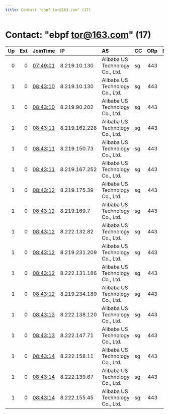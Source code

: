 ```yaml
---
title: Contact "ebpf tor@163.com" (17)
---
```


# Contact: "ebpf tor@163.com" (17)

|   Up |   Ext | JoinTime                                                                                              | IP            | AS                              | CC   |   ORp |   Dirp | OS    | Version   | Nickname    |   eFamMembers |
|-----:|------:|:------------------------------------------------------------------------------------------------------|:--------------|:--------------------------------|:-----|------:|-------:|:------|:----------|:------------|--------------:|
|    0 |     0 | [07:49:01](https://nusenu.github.io/OrNetStats/w/relay/3551100B6AB83F3944D61DEED1670BFDECD586FD.html) | 8.219.10.130  | Alibaba US Technology Co., Ltd. | sg   |   443 |      0 | Linux | 0.4.7.10  | ebpfRelay1  |             1 |
|    1 |     0 | [08:43:10](https://nusenu.github.io/OrNetStats/w/relay/05863ECAE392B6189571884763E8243D652DE122.html) | 8.219.10.130  | Alibaba US Technology Co., Ltd. | sg   |   443 |      0 | Linux | 0.4.7.10  | ebpfRelay1  |             1 |
|    1 |     0 | [08:43:10](https://nusenu.github.io/OrNetStats/w/relay/867F13C6D694E122E4A9CE72C8476FE6B46AC69C.html) | 8.219.90.202  | Alibaba US Technology Co., Ltd. | sg   |   443 |      0 | Linux | 0.4.7.10  | ebpfRelay2  |             1 |
|    1 |     0 | [08:43:11](https://nusenu.github.io/OrNetStats/w/relay/267114654239D56984407310E2E760F0235C4301.html) | 8.219.162.228 | Alibaba US Technology Co., Ltd. | sg   |   443 |      0 | Linux | 0.4.7.10  | ebpfRelay4  |             1 |
|    1 |     0 | [08:43:11](https://nusenu.github.io/OrNetStats/w/relay/8B6746E367C299424C497216254779E23D23F41A.html) | 8.219.150.73  | Alibaba US Technology Co., Ltd. | sg   |   443 |      0 | Linux | 0.4.7.10  | ebpfRelay3  |             1 |
|    1 |     0 | [08:43:11](https://nusenu.github.io/OrNetStats/w/relay/B25DF8069E0FDD55AA46B680B214AC63367560B8.html) | 8.219.167.252 | Alibaba US Technology Co., Ltd. | sg   |   443 |      0 | Linux | 0.4.7.10  | ebpfRelay5  |             1 |
|    1 |     0 | [08:43:12](https://nusenu.github.io/OrNetStats/w/relay/267656EBD7A9EC24414D52FFE8EAB8616772D2AE.html) | 8.219.175.39  | Alibaba US Technology Co., Ltd. | sg   |   443 |      0 | Linux | 0.4.7.10  | ebpfRelay7  |             1 |
|    1 |     0 | [08:43:12](https://nusenu.github.io/OrNetStats/w/relay/66ACA9BD028304F02E49089F49D81F1F7DF5CF2D.html) | 8.219.169.7   | Alibaba US Technology Co., Ltd. | sg   |   443 |      0 | Linux | 0.4.7.10  | ebpfRelay6  |             1 |
|    1 |     0 | [08:43:12](https://nusenu.github.io/OrNetStats/w/relay/70393014C03CE693FC6D37CCDCF1282CD8394B7F.html) | 8.222.132.82  | Alibaba US Technology Co., Ltd. | sg   |   443 |      0 | Linux | 0.4.7.10  | ebpfRelay11 |             1 |
|    1 |     0 | [08:43:12](https://nusenu.github.io/OrNetStats/w/relay/893F03C784DBBC3E43BF6642742685D02115E622.html) | 8.219.231.209 | Alibaba US Technology Co., Ltd. | sg   |   443 |      0 | Linux | 0.4.7.10  | ebpfRelay8  |             1 |
|    1 |     0 | [08:43:12](https://nusenu.github.io/OrNetStats/w/relay/C196D7890BC301B0F4936F496FDAB71126F3E690.html) | 8.222.131.186 | Alibaba US Technology Co., Ltd. | sg   |   443 |      0 | Linux | 0.4.7.10  | ebpfRelay10 |             1 |
|    1 |     0 | [08:43:12](https://nusenu.github.io/OrNetStats/w/relay/D6BD6E2AA64278707DC46A3E17E45D9D5FD44E8F.html) | 8.219.234.189 | Alibaba US Technology Co., Ltd. | sg   |   443 |      0 | Linux | 0.4.7.10  | ebpfRelay9  |             1 |
|    1 |     0 | [08:43:13](https://nusenu.github.io/OrNetStats/w/relay/24FDC4740D21B60E102C77FF674731F143023156.html) | 8.222.138.120 | Alibaba US Technology Co., Ltd. | sg   |   443 |      0 | Linux | 0.4.7.10  | ebpfRelay12 |             1 |
|    1 |     0 | [08:43:13](https://nusenu.github.io/OrNetStats/w/relay/924F5E59DAE1A80F7CFDA57453514F5A23DC7970.html) | 8.222.147.71  | Alibaba US Technology Co., Ltd. | sg   |   443 |      0 | Linux | 0.4.7.10  | ebpfRelay14 |             1 |
|    1 |     0 | [08:43:14](https://nusenu.github.io/OrNetStats/w/relay/3F27DB1DADCD04CDEE16617AB16165B706C6228B.html) | 8.222.158.11  | Alibaba US Technology Co., Ltd. | sg   |   443 |      0 | Linux | 0.4.7.10  | ebpfRelay16 |             1 |
|    1 |     0 | [08:43:14](https://nusenu.github.io/OrNetStats/w/relay/B0F7B54ABA6EFD1B72C2541B3D9ABBAC2BB9827A.html) | 8.222.139.67  | Alibaba US Technology Co., Ltd. | sg   |   443 |      0 | Linux | 0.4.7.10  | ebpfRelay13 |             1 |
|    1 |     0 | [08:43:14](https://nusenu.github.io/OrNetStats/w/relay/B9E5F5056CFD371D2F4A868C4C134C828B38488A.html) | 8.222.155.45  | Alibaba US Technology Co., Ltd. | sg   |   443 |      0 | Linux | 0.4.7.10  | ebpfRelay15 |             1 |
